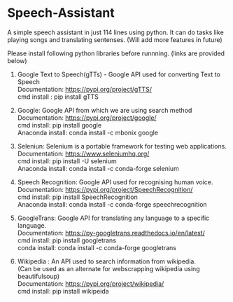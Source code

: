# Speech-Assistant
A simple speech assistant in just 114 lines using python. It can do tasks like playing songs and translating sentenses. (Will add more features in future)

Please install following python libraries before runnning. (links are provided below)

1. Google Text to Speech(gTTs) - Google API used for converting Text to Speech 
   <br>Documentation: https://pypi.org/project/gTTS/
   <br>cmd install : pip install gTTS
   
2. Google: Google API from which we are using search method
   <br>Documentation: https://pypi.org/project/google/
   <br>cmd install: pip install google
   <br>Anaconda install: conda install -c mbonix google
   
3. Seleniun: Selenium is a portable framework for testing web applications.
   <br>Documentation: https://www.seleniumhq.org/
   <br>cmd install: pip install -U selenium
   <br>Anaconda install: conda install -c conda-forge selenium

4. Speech Recognition: Google API used for recognising human voice.
   <br>Documentation: https://pypi.org/project/SpeechRecognition/
   <br>cmd install: pip install SpeechRecognition
   <br>Anaconda install: conda install -c conda-forge speechrecognition
   
5. GoogleTrans: Google API for translating any language to a specific language.
   <br>Documentation: https://py-googletrans.readthedocs.io/en/latest/
   <br>cmd install: pip install googletrans
   <br>conda install: conda install -c conda-forge googletrans

6. Wikipedia : An API used to search information from wikipedia. 
               <br>(Can be used as an alternate for webscrapping wikipedia using beautifulsoup)
   <br>Documentation: https://pypi.org/project/wikipedia/
   <br>cmd install: pip install wikipeida
              
